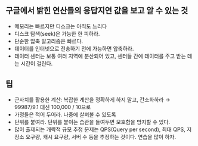 ## 구글에서 밝힌 연산들의 응답지연 값을 보고 알 수 있는 것

- 메모리는 빠르지만 디스크는 아직도 느리다
- 디스크 탐색(seek)은 가능한 한 피하라.
- 단순한 압축 알고리즘은 빠르다.
- 데이터를 인터넷으로 전송하기 전에 가능하면 압축하라.
- 데이터 센터는 보통 여러 지역에 분산되어 있고, 센터들 간에 데이터를 주고 받는 데는 시간이 걸린다.

## 팁

- 근사치를 활용한 계산: 복잡한 계산을 정확하게 하지 말고, 간소화하라 → 99987/9.1 대신 100,000 / 10으로
- 가정들은 적어 두어라. 나중에 살펴볼 수 있도록
- 단위를 붙여라. 단위를 붙이는 습관을 들여두면 모호함을 방지할 수 있다.
- 많이 출제되는 개략적 규모 추정 문제는 QPS(Query per second), 최대 QPS, 저장소 요구량, 캐시 요구량, 서버 수 등을 추정하는 것이다. 연습을 많이 하자.